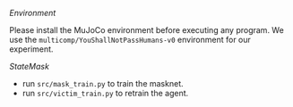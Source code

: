 *Environment*

Please install the MuJoCo environment before executing any program. We use the `multicomp/YouShallNotPassHumans-v0` environment for our experiment.

*StateMask*

- run `src/mask_train.py` to train the masknet.
- run `src/victim_train.py` to retrain the agent.
